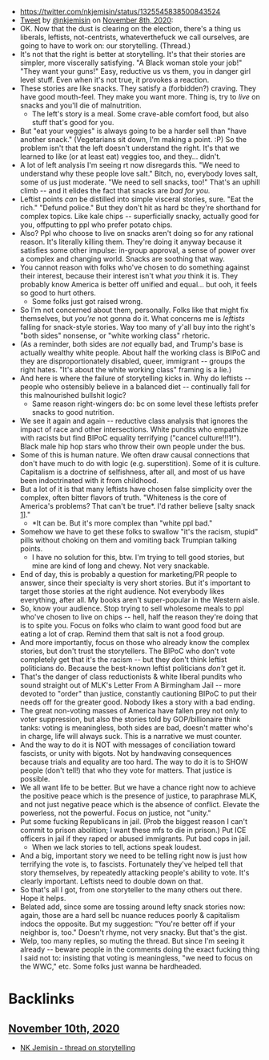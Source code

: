 - https://twitter.com/nkjemisin/status/1325545838500843524
- [Tweet](https://twitter.com/i/status/1325545838500843524) by [@nkjemisin](https://twitter.com/nkjemisin) on [November 8th, 2020](<November 8th, 2020.md>):
- OK. Now that the dust is clearing on the election, there's a thing us liberals, leftists, not-centrists, whateverthefuck we call ourselves, are going to have to work on: our storytelling. (Thread.)
- It's not that the right is better at storytelling. It's that their stories are simpler, more viscerally satisfying. "A Black woman stole your job!" "They want your guns!" Easy, reductive us vs them, you in danger girl level stuff. Even when it's not true, it provokes a reaction.
- These stories are like snacks. They satisfy a (forbidden?) craving. They have good mouth-feel. They make you want more. Thing is, try to *live* on snacks and you'll die of malnutrition.
    - The left's story is a meal. Some crave-able comfort food, but also stuff that's good for you.
- But "eat your veggies" is always going to be a harder sell than "have another snack." (Vegetarians sit down, I'm making a point. :P) So the problem isn't that the left doesn't understand the right. It's that we learned to like (or at least eat) veggies too, and they... didn't.
- A lot of left analysis I'm seeing rt now disregards this. "We need to understand why these people love salt." Bitch, no, everybody loves salt, some of us just moderate. "We need to sell snacks, too!" That's an uphill climb -- and it elides the fact that snacks are *bad for you.*
- Leftist points *can* be distilled into simple visceral stories, sure. "Eat the rich." "Defund police." But they don't hit as hard bc they're shorthand for complex topics. Like kale chips -- superficially snacky, actually good for you, offputting to ppl who prefer potato chips.
- Also? Ppl who choose to live on snacks aren't doing so for any rational reason. It's literally killing them. They're doing it anyway because it satisfies some other impulse: in-group approval, a sense of power over a complex and changing world. Snacks are soothing that way.
- You cannot reason with folks who've chosen to do something against their interest, because their interest isn't what *you* think it is. They probably know America is better off unified and equal... but ooh, it feels so good to hurt others.
    - Some folks just got raised wrong.
- So I'm not concerned about them, personally. Folks like that might fix themselves, but *you're* not gonna do it. What concerns me is *leftists* falling for snack-style stories. Way too many of y'all buy into the right's "both sides" nonsense, or "white working class" rhetoric.
- (As a reminder, both sides are *not* equally bad, and Trump's base is actually wealthy white people. About half the working class is BIPoC and they are disproportionately disabled, queer, immigrant -- groups the right hates. "It's about the white working class" framing is a lie.)
- And here is where the failure of storytelling kicks in. Why do leftists -- people who ostensibly believe in a balanced diet -- continually fall for this malnourished bullshit logic?
    - Same reason right-wingers do: bc on some level these leftists prefer snacks to good nutrition.
- We see it again and again -- reductive class analysis that ignores the impact of race and other intersections. White pundits who empathize with racists but find BIPoC equality terrifying ("cancel culture!!!1!"). Black male hip hop stars who throw their own people under the bus.
- Some of this is human nature. We often draw causal connections that don't have much to do with logic (e.g. superstition). Some of it is culture. Capitalism is a doctrine of selfishness, after all, and most of us have been indoctrinated with it from childhood.
- But a lot of it is that many leftists have chosen false simplicity over the complex, often bitter flavors of truth. "Whiteness is the core of America's problems? That can't be true*. I'd rather believe [salty snack [1](<1.md>)]."
    - *It can be. But it's more complex than "white ppl bad."
- Somehow we have to get these folks to swallow "it's the racism, stupid" pills without choking on them and vomiting back Trumpian talking points.
    - I have no solution for this, btw. I'm trying to tell good stories, but mine are kind of long and chewy. Not very snackable.
- End of day, this is probably a question for marketing/PR people to answer, since their specialty is very short stories. But it's important to target those stories at the right audience. Not everybody likes everything, after all. My books aren't super-popular in the Western aisle.
- So, know your audience. Stop trying to sell wholesome meals to ppl who've chosen to live on chips -- hell, half the reason they're doing that is to spite you. Focus on folks who claim to want good food but are eating a lot of crap. Remind them that salt is not a food group.
- And more importantly, focus on those who already know the complex stories, but don't trust the storytellers. The BIPoC who don't vote completely get that it's the racism -- but they don't think leftist politicians do. Because the best-known leftist politicians *don't* get it.
- That's the danger of class reductionists &amp; white liberal pundits who sound straight out of MLK's Letter From A Birmingham Jail -- more devoted to "order" than justice, constantly cautioning BIPoC to put their needs off for the greater good. Nobody likes a story with a bad ending.
- The great non-voting masses of America have fallen prey  not only to voter suppression, but also the stories told by GOP/billionaire think tanks: voting is meaningless, both sides are bad, doesn't matter who's in charge, life will always suck. This is a narrative we must counter.
- And the way to do it is NOT with messages of conciliation toward fascists, or unity with bigots. Not by handwaving consequences because trials and equality are too hard. The way to do it is to SHOW people (don't tell!) that who they vote for matters. That justice is possible.
- We all want life to be better. But we have a chance right now to achieve the positive peace which is the presence of justice, to paraphrase MLK, and not just negative peace which is the absence of conflict. Elevate the powerless, not the powerful. Focus on justice, not "unity."
- Put some fucking Republicans in jail. (Prob the biggest reason I can't commit to prison abolition; I want these mfs to die in prison.) Put ICE officers in jail if they raped or abused immigrants. Put bad cops in jail.
    - When we lack stories to tell, actions speak loudest.
- And a big, important story we need to be telling right now is just how terrifying the vote is, to fascists. Fortunately they've helped tell that story themselves, by repeatedly attacking people's ability to vote. It's clearly important. Leftists need to double down on that.
- So that's all I got, from one storyteller to the many others out there. Hope it helps.
- Belated add, since some are tossing around lefty snack stories now: again, those are a hard sell bc nuance reduces poorly &amp; capitalism indocs the opposite. But my suggestion: "You're better off if your neighbor is, too." Doesn't rhyme, not very snacky. But that's the gist.
- Welp, too many replies, so muting the thread. But since I'm seeing it already -- beware people in the comments doing the exact fucking thing I said not to: insisting that voting is meaningless, "we need to focus on the WWC," etc. Some folks just wanna be hardheaded.

# Backlinks
## [November 10th, 2020](<November 10th, 2020.md>)
- [NK Jemisin - thread on storytelling ](<NK Jemisin - thread on storytelling .md>)


